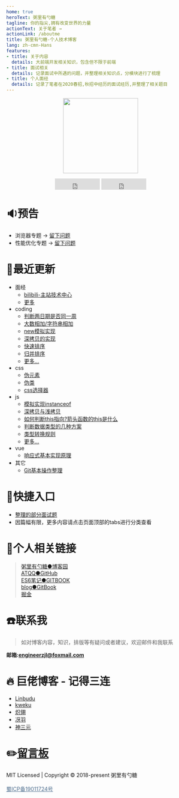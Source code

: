 ```yaml
---
home: true
heroText: 粥里有勺糖
tagline: 你的指尖,拥有改变世界的力量
actionText: 关于笔者 →
actionLink: /aboutme
title: 粥里有勺糖-个人技术博客
lang: zh-cmn-Hans
features:
- title: 关于内容
  details: 大前端开发相关知识，包含但不限于前端
- title: 面试相关
  details: 记录面试中所遇的问题，并整理相关知识点，分模块进行了梳理
- title: 个人面经
  details: 记录了笔者在2020春招,秋招中经历的面试经历,并整理了相关题目
---
```



<center>

<img src="https://img.cdn.sugarat.top/mdImg/MTU5OTg3MzMzMTkzMA==z6DWPh5jv88hRRkyzITSsZFU0hUElQ5J.gif_s400x0" style="height:200px;"></img>

<iframe src="https://ghbtns.com/github-btn.html?user=atqq&repo=sugar-blog&type=star&count=true&size=large" frameborder="0" scrolling="0" width="120" height="30" title="GitHub"></iframe>
<iframe src="https://ghbtns.com/github-btn.html?user=atqq&repo=sugar-blog&type=fork&count=true&size=large" frameborder="0" scrolling="0" width="120" height="30" title="GitHub"></iframe>
</center>

# :sound:预告
* 浏览器专题 -> [留下问题](show/browserPanel.md)
* 性能优化专题 -> [留下问题](show/improvePanel.md)

# :pencil:最近更新
* 面经
  * [bilibili-主站技术中心](./offer/autumn20/blibili.md)
  * [更多](./offer/autumn20/README.md)
* coding
  * [判断两日期是否同一周](./coding/js/judgeDate.md)
  * [大数相加/字符串相加](./coding/algorithm/addString.md)
  * [new模拟实现](./coding/js/myNew.md)
  * [深拷贝的实现](./coding/js/deepClone.md)
  * [快速排序](./coding/algorithm/quickSort.md)
  * [归并排序](./coding/algorithm/mergeSort.md)
  * [更多...](./coding/js/README.md)
* css
  * [伪元素](./bigWeb/css/pseudo-element.md)
  * [伪类](./bigWeb/css/pseudo-class.md)
  * [css选择器](./bigWeb/css/selectors.md)
* js
  * [模拟实现instanceof](./coding/js/instanceof.md)
  * [深拷贝与浅拷贝](./bigWeb/js/copy.md)
  * [如何判断this指向?箭头函数的this是什么](./interview/js/this.md)
  * [判断数据类型的几种方案](./bigWeb/js/p4.md)
  * [类型转换规则](./bigWeb/js/typeConvert.md)
  * [更多...](./bigWeb/js/README.md)
* vue
  * [响应式基本实现原理](./bigWeb/vue/responsive.md)
* 其它
  * [Git基本操作整理](./technology/learn/git-base.md)

# :rocket:快捷入口
* [整理的部分面试题](./interview/problem)
* 因篇幅有限，更多内容请点击页面顶部的tabs进行分类查看

# :link:个人相关链接

>[粥里有勺糖●博客园](https://www.cnblogs.com/roseAT/)<br>
[ATQQ●GitHub](https://github.com/ATQQ)<br>
[ES6笔记●GITBOOK](https://sugar-js.gitbook.io/-1/)<br>
[blog●GitBook](https://sugar-at.gitbook.io/blog-article/)<br>
[掘金](https://juejin.im/user/1028798615918983)

# :phone:联系我
>如对博客内容，知识，排版等有疑问或者建议，欢迎邮件和我联系

**邮箱:engineerzjl@foxmail.com**

# :fire: 巨佬博客 - 记得三连
* [Linbudu](https://github.com/linbudu599/FE-Basics)
* [kweku](http://kweku.top/)
* [炽翎](https://juejin.im/user/3122268753634541/posts)
* [冴羽](https://github.com/mqyqingfeng/Blog)
* [神三元](http://47.98.159.95/my_blog/)

# :pencil2:[留言板](./show/messagePanel.md)

<div class='footer'>
    MIT Licensed | Copyright © 2018-present 粥里有勺糖
    <br/><br/>
    <a style="color: #4e6e8e;" target="_blank" href="https://beian.miit.gov.cn">蜀ICP备19011724号</a>
</div>

<tongji/>